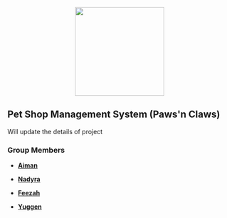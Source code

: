<p align="center"><a href="#" target="_blank"><img src="logo.png" height="200px" width="200px"></a></p>

## Pet Shop Management System (Paws'n Claws)

Will update the details of project

### Group Members

- **[Aiman](https://github.com/aimanabdollah)**

- **[Nadyra](https://github.com/nadyranaaaaa)** 

- **[Feezah](#####)** 

- **[Yuggen](#####)** 



























